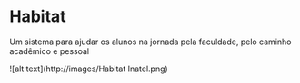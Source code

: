 # Habitat
Um sistema para ajudar os alunos na jornada pela faculdade, pelo caminho acadêmico e pessoal 

![alt text](http://images/Habitat Inatel.png)